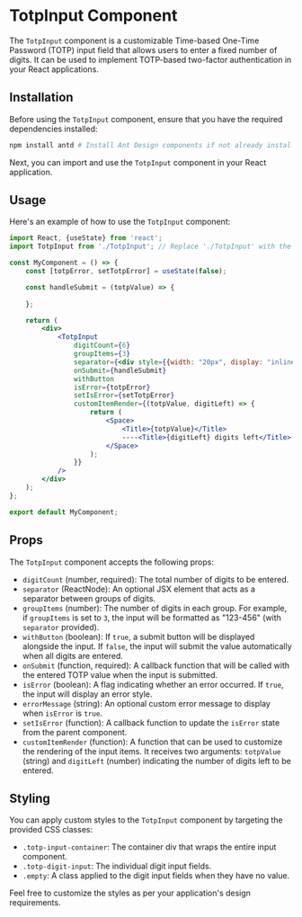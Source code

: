 # TotpInput Component

The `TotpInput` component is a customizable Time-based One-Time Password (TOTP) input field that allows users to enter a
fixed number of digits. It can be used to implement TOTP-based two-factor authentication in your React applications.

## Installation

Before using the `TotpInput` component, ensure that you have the required dependencies installed:

```bash
npm install antd # Install Ant Design components if not already installed
```

Next, you can import and use the `TotpInput` component in your React application.

## Usage

Here's an example of how to use the `TotpInput` component:

```jsx
import React, {useState} from 'react';
import TotpInput from './TotpInput'; // Replace './TotpInput' with the correct path to your TotpInput component

const MyComponent = () => {
    const [totpError, setTotpError] = useState(false);

    const handleSubmit = (totpValue) => {
        
    };

    return (
        <div>
            <TotpInput
                digitCount={6}
                groupItems={3}
                separator={<div style={{width: "20px", display: "inline-flex"}}/>}
                onSubmit={handleSubmit}
                withButton
                isError={totpError}
                setIsError={setTotpError}
                customItemRender={(totpValue, digitLeft) => {
                    return (
                        <Space>
                            <Title>{totpValue}</Title>
                            ----<Title>{digitLeft} digits left</Title>
                        </Space>
                    );
                }}
            />
        </div>
    );
};

export default MyComponent;
```

## Props

The `TotpInput` component accepts the following props:

- `digitCount` (number, required): The total number of digits to be entered.
- `separator` (ReactNode): An optional JSX element that acts as a separator between groups of digits.
- `groupItems` (number): The number of digits in each group. For example, if `groupItems` is set to `3`, the input will
  be formatted as "123-456" (with `separator` provided).
- `withButton` (boolean): If `true`, a submit button will be displayed alongside the input. If `false`, the input will
  submit the value automatically when all digits are entered.
- `onSubmit` (function, required): A callback function that will be called with the entered TOTP value when the input is
  submitted.
- `isError` (boolean): A flag indicating whether an error occurred. If `true`, the input will display an error style.
- `errorMessage` (string): An optional custom error message to display when `isError` is `true`.
- `setIsError` (function): A callback function to update the `isError` state from the parent component.
- `customItemRender` (function): A function that can be used to customize the rendering of the input items. It receives
  two arguments: `totpValue` (string) and `digitLeft` (number) indicating the number of digits left to be entered.

## Styling

You can apply custom styles to the `TotpInput` component by targeting the provided CSS classes:

- `.totp-input-container`: The container div that wraps the entire input component.
- `.totp-digit-input`: The individual digit input fields.
- `.empty`: A class applied to the digit input fields when they have no value.

Feel free to customize the styles as per your application's design requirements.
